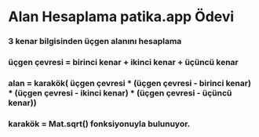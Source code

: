 # Alan Hesaplama patika.app Ödevi

### 3 kenar bilgisinden üçgen alanını hesaplama

### üçgen çevresi = birinci kenar + ikinci kenar + üçüncü kenar
### alan = karakök( üçgen çevresi * (üçgen çevresi - birinci kenar) * (üçgen çevresi - ikinci kenar) * (üçgen çevresi - üçüncü kenar))

### karakök = Mat.sqrt() fonksiyonuyla bulunuyor.